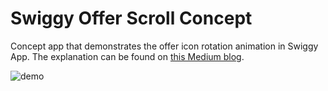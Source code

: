 # Swiggy Offer Scroll Concept
Concept app that demonstrates the offer icon rotation animation in Swiggy App. The explanation can be found on [this Medium blog](https://medium.com/mindorks/building-swiggy-offer-animation-on-android-e3247c6f0a28).

![demo](screenshots/demo.gif)
